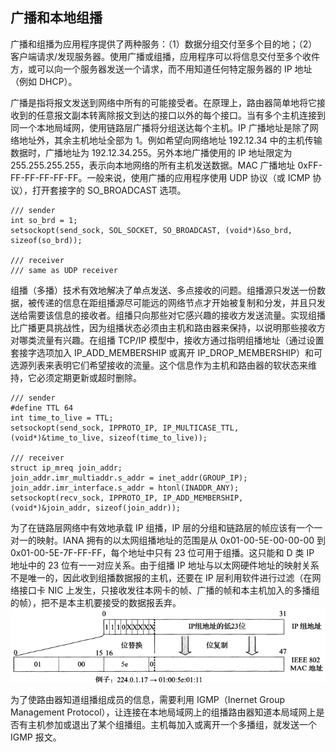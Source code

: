 ## 广播和本地组播
广播和组播为应用程序提供了两种服务：（1）数据分组交付至多个目的地；（2）客户端请求/发现服务器。使用广播或组播，应用程序可以将信息交付至多个收件方，或可以向一个服务器发送一个请求，而不用知道任何特定服务器的 IP 地址（例如 DHCP）。

广播是指将报文发送到网络中所有的可能接受者。在原理上，路由器简单地将它接收到的任意报文副本转离除报文到达的接口以外的每个接口。当有多个主机连接到同一个本地局域网，使用链路层广播将分组送达每个主机。IP 广播地址是除了网络地址外，其余主机地址全部为 1。例如希望向网络地址 192.12.34 中的主机传输数据时，广播地址为 192.12.34.255。另外本地广播使用的 IP 地址限定为 255.255.255.255，表示向本地网络的所有主机发送数据。MAC 广播地址 0xFF-FF-FF-FF-FF-FF。一般来说，使用广播的应用程序使用 UDP 协议（或 ICMP 协议），打开套接字的 SO_BROADCAST 选项。
```
/// sender
int so_brd = 1;
setsockopt(send_sock, SOL_SOCKET, SO_BROADCAST, (void*)&so_brd, sizeof(so_brd));

/// receiver
/// same as UDP receiver
```

组播（多播）技术有效地解决了单点发送、多点接收的问题。组播源只发送一份数据，被传递的信息在距组播源尽可能远的网络节点才开始被复制和分发，并且只发送给需要该信息的接收者。组播只向那些对它感兴趣的接收方发送流量。实现组播比广播更具挑战性，因为组播状态必须由主机和路由器来保持，以说明那些接收方对哪类流量有兴趣。在组播 TCP/IP 模型中，接收方通过指明组播地址（通过设置套接字选项加入 IP_ADD_MEMBERSHIP 或离开 IP_DROP_MEMBERSHIP）和可选源列表来表明它们希望接收的流量。这个信息作为主机和路由器的软状态来维持，它必须定期更新或超时删除。
```
/// sender
#define TTL 64
int time_to_live = TTL;
setsockopt(send_sock, IPPROTO_IP, IP_MULTICASE_TTL, (void*)&time_to_live, sizeof(time_to_live));

/// receiver
struct ip_mreq join_addr;
join_addr.imr_multiaddr.s_addr = inet_addr(GROUP_IP);
join_addr.imr_interface.s_addr = htonl(INADDR_ANY);
setsockopt(recv_sock, IPPROTO_IP, IP_ADD_MEMBERSHIP, (void*)&join_addr, sizeof(join_addr));
```
为了在链路层网络中有效地承载 IP 组播，IP 层的分组和链路层的帧应该有一个一对一的映射。IANA 拥有的以太网组播地址的范围是从 0x01-00-5E-00-00-00 到 0x01-00-5E-7F-FF-FF，每个地址中只有 23 位可用于组播。这只能和 D 类 IP 地址中的 23 位有一一对应关系。由于组播 IP 地址与以太网硬件地址的映射关系不是唯一的，因此收到组播数据报的主机，还要在 IP 层利用软件进行过滤（在网络接口卡 NIC 上发生，只接收发往本网卡的帧、广播的帧和本主机加入的多播组的帧），把不是本主机要接受的数据报丢弃。
<img src='./imgs/ip-multicast.png'>

为了使路由器知道组播组成员的信息，需要利用 IGMP（Inernet Group Management Protocol），让连接在本地局域网上的组播路由器知道本局域网上是否有主机参加或退出了某个组播组。主机每加入或离开一个多播组，就发送一个 IGMP 报文。